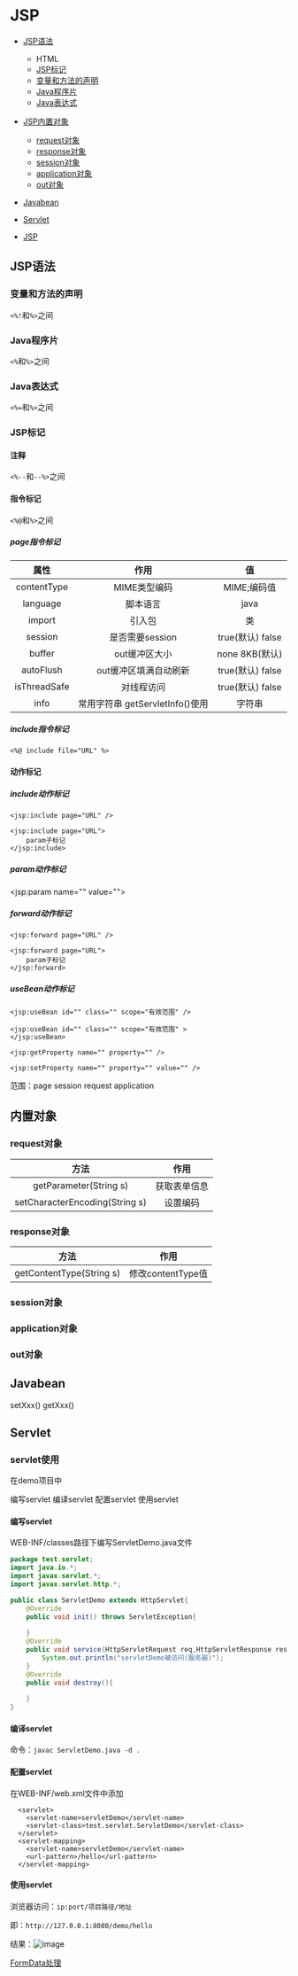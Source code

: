 # JSP
* [JSP语法](#JSP语法)
  - HTML
  - [JSP标记](#JSP标记)
  - [变量和方法的声明](#变量和方法的声明)
  - [Java程序片](#Java程序片)
  - [Java表达式](#Java表达式)
* [JSP内置对象](#JSP内置对象)
  - [request对象](#request对象)
  - [response对象](#response对象)
  - [session对象](#session对象)
  - [application对象](#application对象)
  - [out对象](#request对象)
* [Javabean](#Javabean)
* [Servlet](#Servlet)

* [JSP](#JSP)
## JSP语法
### 变量和方法的声明
`<%!`和`%>`之间
### Java程序片
`<%`和`%>`之间
### Java表达式
`<%=`和`%>`之间
### JSP标记
#### 注释
`<%--`和`--%>`之间
#### 指令标记
`<%@`和`%>`之间
##### page指令标记
|属性|作用|值|
|:-:|:-:|:-:|
|contentType|MIME类型编码|MIME;编码值|
|language|脚本语言|java|
|import|引入包|类|
|session|是否需要session|true(默认) false|
|buffer|out缓冲区大小|none 8KB(默认)|
|autoFlush|out缓冲区填满自动刷新|true(默认) false|
|isThreadSafe|对线程访问|true(默认) false|
|info|常用字符串 getServletInfo()使用|字符串|

##### include指令标记
`<%@ include file="URL" %>`
#### 动作标记
##### include动作标记
`<jsp:include page="URL" />`
```
<jsp:include page="URL">
    param子标记
</jsp:include>
```
##### param动作标记
<jsp:param name="" value="">
##### forward动作标记
`<jsp:forward page="URL" />`
```
<jsp:forward page="URL">
    param子标记
</jsp:forward>
```
##### useBean动作标记
`<jsp:useBean id="" class="" scope="有效范围" />`

```
<jsp:useBean id="" class="" scope="有效范围" >
</jsp:useBean>
```

`<jsp:getProperty name="" property="" />`

`<jsp:setProperty name="" property="" value="" />`

范围：page session request application
## 内置对象
### request对象
|方法|作用|
|:-:|:-:|
|getParameter(String s)|获取表单信息|
|setCharacterEncoding(String s)|设置编码|

### response对象
|方法|作用|
|:-:|:-:|
|getContentType(String s)|修改contentType值|

### session对象

### application对象

### out对象

## Javabean
setXxx() getXxx()
## Servlet
### servlet使用
在demo项目中

编写servlet 编译servlet 配置servlet 使用servlet
#### 编写servlet
WEB-INF/classes路径下编写ServletDemo.java文件

```java
package test.servlet;
import java.io.*;
import javax.servlet.*;
import javax.servlet.http.*;

public class ServletDemo extends HttpServlet{
	@Override
	public void init() throws ServletException{
		
	}
	@Override
	public void service(HttpServletRequest req,HttpServletResponse res)throws ServletException{
		System.out.println("servletDemo被访问(服务器)");
	}
	@Override
	public void destroy(){
		
	}
}
```

#### 编译servlet
命令：`javac ServletDemo.java -d .`
#### 配置servlet
在WEB-INF/web.xml文件中添加

```
  <servlet>
	<servlet-name>servletDemo</servlet-name>
	<servlet-class>test.servlet.ServletDemo</servlet-class>
  </servlet>
  <servlet-mapping>
	<servlet-name>servletDemo</servlet-name>
	<url-pattern>/hello</url-pattern>
  </servlet-mapping>
```
#### 使用servlet
浏览器访问：`ip:port/项目路径/地址`

即：`http://127.0.0.1:8080/demo/hello`

结果：![image](image/servletDemo.png)

[FormData处理](https://www.cnblogs.com/liuyangv/p/8282437.html)
